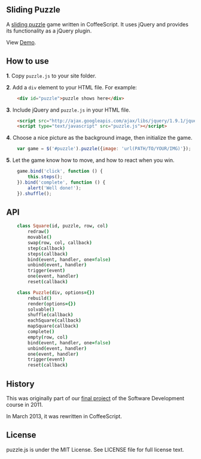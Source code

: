 ## Sliding Puzzle

A [sliding puzzle](http://en.wikipedia.org/wiki/Sliding_puzzle) game
written in CoffeeScript. It uses jQuery and provides its functionality
as a jQuery plugin.

View [Demo](http://ptpt.github.com/SlidingPuzzle/).

## How to use

**1**. Copy `puzzle.js` to your site folder.

**2**. Add a `div` element to your HTML file. For example:

````html
    <div id="puzzle">puzzle shows here</div>
````

**3**. Include jQuery and `puzzle.js` in your HTML file.

````html
    <script src="http://ajax.googleapis.com/ajax/libs/jquery/1.9.1/jquery.min.js"></script>
    <script type="text/javascript" src="puzzle.js"></script>
````

**4**. Choose a nice picture as the background image, then initialize the
   game.

````javascript
    var game = $('#puzzle').puzzle({image: 'url(PATH/TO/YOUR/IMG)'});
````

**5**. Let the game know how to move, and how to react when you win.

````javascript
    game.bind('click', function () {
        this.steps();
    }).bind('complete', function () {
        alert('Well done!');
    }).shuffle();
````

## API

````coffeescript
    class Square(id, puzzle, row, col)
        redraw()
        movable()
        swap(row, col, callback)
        step(callback)
        steps(callback)
        bind(event, handler, one=false)
        unbind(event, handler)
        trigger(event)
        one(event, handler)
        reset(callback)

    class Puzzle(div, options={})
        rebuild()
        render(options={})
        solvable()
        shuffle(callback)
        eachSquare(callback)
        mapSquare(callback)
        complete()
        empty(row, col)
        bind(event, handler, one=false)
        unbind(event, handler)
        one(event, handler)
        trigger(event)
        reset(callback)
````

## History

This was originally part of our
[final project](http://gavleslidingpuzzle.appspot.com/) of the
Software Development course in 2011.

In March 2013, it was rewritten in CoffeeScript.

## License

puzzle.js is under the MIT License. See LICENSE file for full license
text.
